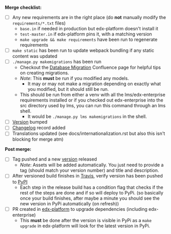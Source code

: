 **Merge checklist:**
- [ ] Any new requirements are in the right place (do **not** manually modify the `requirements/*.txt` files)
    - `base.in` if needed in production but edx-platform doesn't install it
    - `test-master.in` if edx-platform pins it, with a matching version
    - `make upgrade && make requirements` have been run to regenerate requirements
- [ ] `make static` has been run to update webpack bundling if any static content was updated
- [ ] `./manage.py makemigrations` has been run
    - Checkout the [Database Migration](https://openedx.atlassian.net/wiki/spaces/AC/pages/23003228/Everything+About+Database+Migrations) Confluence page for helpful tips on creating migrations.
    - *Note*: This **must** be run if you modified any models.
      - It may or may not make a migration depending on exactly what you modified, but it should still be run.
    - This should be run from either a venv with all the lms/edx-enterprise requirements installed or if you checked out edx-enterprise into the src directory used by lms, you can run this command through an lms shell.
        - It would be `./manage.py lms makemigrations` in the shell.
- [ ] [Version](https://github.com/edx/edx-enterprise/blob/master/enterprise/__init__.py) bumped
- [ ] [Changelog](https://github.com/edx/edx-enterprise/blob/master/CHANGELOG.rst) record added
- [ ] Translations updated (see docs/internationalization.rst but also this isn't blocking for merge atm)

**Post merge:**
- [ ] Tag pushed and a new [version](https://github.com/edx/edx-enterprise/releases) released
    - *Note*: Assets will be added automatically. You just need to provide a tag (should match your version number) and title and description.
- [ ] After versioned build finishes in [Travis](https://travis-ci.org/github/edx/edx-enterprise), verify version has been pushed to [PyPI](https://pypi.org/project/edx-enterprise/)
    - Each step in the release build has a condition flag that checks if the rest of the steps are done and if so will deploy to PyPi.
    (so basically once your build finishes, after maybe a minute you should see the new version in PyPi automatically (on refresh))
- [ ] PR created in [edx-platform](https://github.com/edx/edx-platform) to upgrade dependencies (including edx-enterprise)
    - This **must** be done after the version is visible in PyPi as a `make upgrade` in edx-platform will look for the latest version in PyPi.
